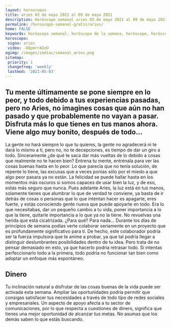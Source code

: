 ```yaml
---
layout: horoscopos
title: aries 03 de mayo 2021 al 09 de mayo 2021 
description: Horóscopo semanal aries 03 de mayo 2021 al 09 de mayo 2021. Tu mente últimamente se pone siempre en lo peor, y todo debido a tus experiencias pasadas, pero no Aries, no imagines cosas que aún no han pasado y que probablemente no vayan a pasar. Disfruta más lo que tienes en tus manos ahora. Viene algo muy bonito, después de todo…
permalink: /horoscopo-semanal-gratis/aries/
home: FALSE
keywords: horóscopo semanal, horóscopo de la semana, horóscopo, horóscopo gratis,horóscopos, horóscopo esperanza gracia, horoscopos aries la semana, horóscopos gratis, Tarot, Astrologia, Zodíaco, aries, horoscopo gratis, semanal
horoscopo:
 signo: aries
 video: -DQpmrrAIeU
ogimg: /images/zodiac/semanal_aries.png
sitemap:
 priority: 1
 changefreq: 'weekly'
 lastmod: '2021-05-03'
---
```




## Tu mente últimamente se pone siempre en lo peor, y todo debido a tus experiencias pasadas, pero no Aries, no imagines cosas que aún no han pasado y que probablemente no vayan a pasar. Disfruta más lo que tienes en tus manos ahora. Viene algo muy bonito, después de todo…

La gente no hará siempre lo que tu quieres, la gente no agradecerá ni te dará lo mismo a ti, pero no, no te decepciones, es tiempo de dar un giro a todo. Sinceramente ¿de qué te saca dar más vueltas de lo debido a cosas que realmente no te hacen bien? Entrena tu mente, entrénala para ver las cosas buenas hasta en lo peor. Lo que parecía que no tenía solución, de repente lo tiene, las excusas que a veces ponías sólo por el miedo a que algo peor pasara ya no están. La felicidad se puede hallar hasta en los momentos más oscuros si somos capaces de usar bien la luz, y de eso, estás más seguro que nunca. Pues adelante Aries, la luz está en tus manos, solamente tienes que alumbrar lo que de verdad te conviene, ya basta de ir detrás de cosas o personas que lo que intentan hacer es apagarte, eres fuerte, y estás conociendo gente nueva que puede apoyarte en todo. Era lo que necesitabas, dar un pequeño cambio a tu vida, poner importancia a lo que la tiene, quitarle importancia a lo que ya no la tiene. No revuelvas una herida que está cicatrizada. ¿Para qué? Para nada…
Durante los días de principios de semana podías verte colaborar seriamente en un proyecto que es profundamente significativo para ti. De hecho, este colaborador podría ser la fuerza impulsora que te anime a probar, ya que tal podría llegar a distinguir deslumbrantes posibilidades dentro de tu idea. Pero trata de no pensar demasiado en esto, ya que hacerlo podría retrasar todo. Si intentas perfeccionarlo todo a la primera, todo podría no funcionar tan bien como adoptar un enfoque más espontáneo.

## Dinero

Tu inclinación natural a disfrutar de las cosas buenas de la vida puede ser activada esta semana. Ampliar las oportunidades podría permitir que consigas satisfacer tus necesidades a través de todo tipo de redes sociales y empresariales. Un aspecto de apoyo afecta a tu sector de comunicaciones, por lo que respecta a cuestiones de dinero, significa que tienes una mejor oportunidad de alcanzar tus metas. No asumas que los demás saben lo que estás buscando.